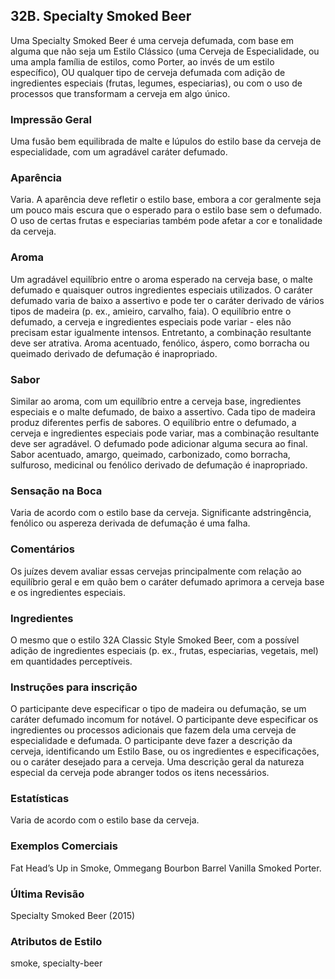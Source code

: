## 32B. Specialty Smoked Beer

Uma Specialty Smoked Beer é uma cerveja defumada, com base em alguma que não seja um Estilo Clássico (uma Cerveja de Especialidade, ou uma ampla família de estilos, como Porter, ao invés de um estilo específico), OU qualquer tipo de cerveja defumada com adição de ingredientes especiais (frutas, legumes, especiarias), ou com o uso de processos que transformam a cerveja em algo único.

### Impressão Geral

Uma fusão bem equilibrada de malte e lúpulos do estilo base da cerveja de especialidade, com um agradável caráter defumado.

### Aparência

Varia. A aparência deve refletir o estilo base, embora a cor geralmente seja um pouco mais escura que o esperado para o estilo base sem o defumado. O uso de certas frutas e especiarias também pode afetar a cor e tonalidade da cerveja.

### Aroma

Um agradável equilíbrio entre o aroma esperado na cerveja base, o malte defumado e quaisquer outros ingredientes especiais utilizados. O caráter defumado varia de baixo a assertivo e pode ter o caráter derivado de vários tipos de madeira (p. ex., amieiro, carvalho, faia). O equilíbrio entre o defumado, a cerveja e ingredientes especiais pode variar - eles não precisam estar igualmente intensos. Entretanto, a combinação resultante deve ser atrativa. Aroma acentuado, fenólico, áspero, como borracha ou queimado derivado de defumação é inapropriado.

### Sabor

Similar ao aroma, com um equilíbrio entre a cerveja base, ingredientes especiais e o malte defumado, de baixo a assertivo. Cada tipo de madeira produz diferentes perfis de sabores. O equilíbrio entre o defumado, a cerveja e ingredientes especiais pode variar, mas a combinação resultante deve ser agradável. O defumado pode adicionar alguma secura ao final. Sabor acentuado, amargo, queimado, carbonizado, como borracha, sulfuroso, medicinal ou fenólico derivado de defumação é inapropriado.

### Sensação na Boca

Varia de acordo com o estilo base da cerveja. Significante adstringência, fenólico ou aspereza derivada de defumação é uma falha.

### Comentários

Os juízes devem avaliar essas cervejas principalmente com relação ao equilíbrio geral e em quão bem o caráter defumado aprimora a cerveja base e os ingredientes especiais.

### Ingredientes

O mesmo que o estilo 32A Classic Style Smoked Beer, com a possível adição de ingredientes especiais (p. ex., frutas, especiarias, vegetais, mel) em quantidades perceptíveis.

### Instruções para inscrição

O participante deve especificar o tipo de madeira ou defumação, se um caráter defumado incomum for notável. O participante deve especificar os ingredientes ou processos adicionais que fazem dela uma cerveja de especialidade e defumada. O participante deve fazer a descrição da cerveja, identificando um Estilo Base, ou os ingredientes e especificações, ou o caráter desejado para a cerveja. Uma descrição geral da natureza especial da cerveja pode abranger todos os itens necessários.

### Estatísticas

Varia de acordo com o estilo base da cerveja.

### Exemplos Comerciais

Fat Head’s Up in Smoke, Ommegang Bourbon Barrel Vanilla Smoked Porter.

### Última Revisão

Specialty Smoked Beer (2015)

### Atributos de Estilo

smoke, specialty-beer
